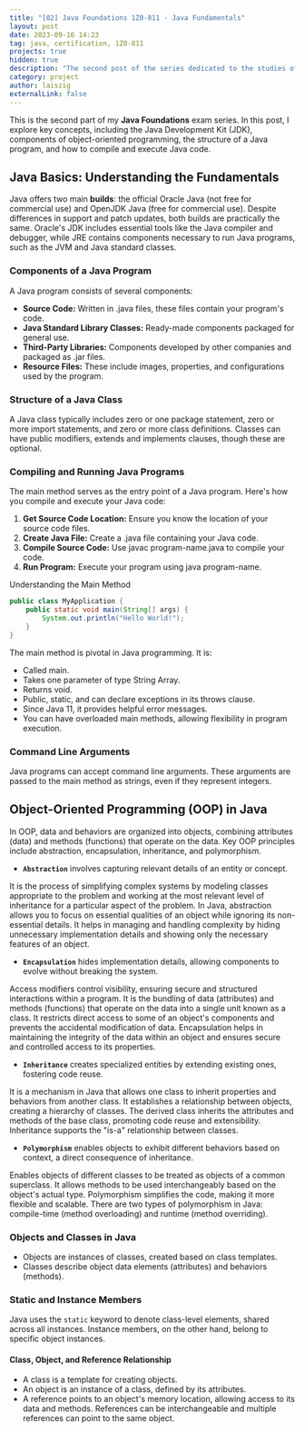 ```yaml
---
title: "[02] Java Foundations 1Z0-811 - Java Fundamentals"
layout: post
date: 2023-09-16 14:23
tag: java, certification, 1Z0-811
projects: true
hidden: true
description: "The second post of the series dedicated to the studies of the Java Foundations Exam (1Z0-811)"
category: project
author: laiszig
externalLink: false
---
```


This is the second part of my **Java Foundations** exam series. In this post, I explore key concepts, including the Java Development Kit (JDK), components of object-oriented programming, the structure of a Java program, and how to compile and execute Java code.

## Java Basics: Understanding the Fundamentals
Java offers two main **builds**: the official Oracle Java (not free for commercial use) and OpenJDK Java (free for commercial use). Despite differences in support and patch updates, both builds are practically the same. Oracle's JDK includes essential tools like the Java compiler and debugger, while JRE contains components necessary to run Java programs, such as the JVM and Java standard classes.

### Components of a Java Program
A Java program consists of several components:
- **Source Code:** Written in .java files, these files contain your program's code.
- **Java Standard Library Classes:** Ready-made components packaged for general use.
- **Third-Party Libraries:** Components developed by other companies and packaged as .jar files.
- **Resource Files:** These include images, properties, and configurations used by the program.

### Structure of a Java Class
A Java class typically includes zero or one package statement, zero or more import statements, and zero or more class definitions. 
Classes can have public modifiers, extends and implements clauses, though these are optional.

### Compiling and Running Java Programs
The main method serves as the entry point of a Java program. Here's how you compile and execute your Java code:
1. **Get Source Code Location:** Ensure you know the location of your source code files.
2. **Create Java File:** Create a .java file containing your Java code.
3. **Compile Source Code:** Use javac program-name.java to compile your code.
4. **Run Program:** Execute your program using java program-name.

Understanding the Main Method
```java
public class MyApplication {
    public static void main(String[] args) {
        System.out.println("Hello World!");
    }
}
```

The main method is pivotal in Java programming. It is:
- Called main.
- Takes one parameter of type String Array.
- Returns void.
- Public, static, and can declare exceptions in its throws clause.
- Since Java 11, it provides helpful error messages.
- You can have overloaded main methods, allowing flexibility in program execution.

### Command Line Arguments
Java programs can accept command line arguments. These arguments are passed to the main method as strings, even if they represent integers.

## Object-Oriented Programming (OOP) in Java
In OOP, data and behaviors are organized into objects, combining attributes (data) and methods (functions) that operate on the data. Key OOP principles include abstraction, encapsulation, inheritance, and polymorphism.
- **`Abstraction`** involves capturing relevant details of an entity or concept.

It is the process of simplifying complex systems by modeling classes appropriate to the problem and working at the most relevant level of inheritance for a particular aspect of the problem. In Java, abstraction allows you to focus on essential qualities of an object while ignoring its non-essential details. It helps in managing and handling complexity by hiding unnecessary implementation details and showing only the necessary features of an object.
- **`Encapsulation`** hides implementation details, allowing components to evolve without breaking the system.

Access modifiers control visibility, ensuring secure and structured interactions within a program. It is the bundling of data (attributes) and methods (functions) that operate on the data into a single unit known as a class. It restricts direct access to some of an object's components and prevents the accidental  modification of data. Encapsulation helps in maintaining the integrity of the data within an object and ensures secure and controlled access to its properties.

- **`Inheritance`** creates specialized entities by extending existing ones, fostering code reuse.

It is a mechanism in Java that allows one class to inherit properties and behaviors from another class. It establishes a relationship between objects, creating a hierarchy of classes. The derived class inherits the attributes and methods of the base class, promoting code reuse and extensibility. Inheritance supports the "is-a" relationship between classes.

- **`Polymorphism`** enables objects to exhibit different behaviors based on context, a direct consequence of inheritance. 

Enables objects of different classes to be treated as objects of a common superclass. It allows methods to be used interchangeably based on the object's actual type. Polymorphism simplifies the code, making it more flexible and scalable. There are two types of polymorphism in Java: compile-time (method overloading) and runtime (method overriding).

### Objects and Classes in Java
- Objects are instances of classes, created based on class templates.
- Classes describe object data elements (attributes) and behaviors (methods).

### Static and Instance Members
Java uses the `static` keyword to denote class-level elements, shared across all instances. Instance members, on the other hand, belong to specific object instances.

#### Class, Object, and Reference Relationship
- A class is a template for creating objects.
- An object is an instance of a class, defined by its attributes.
- A reference points to an object's memory location, allowing access to its data and methods. References can be interchangeable and multiple references can point to the same object.
